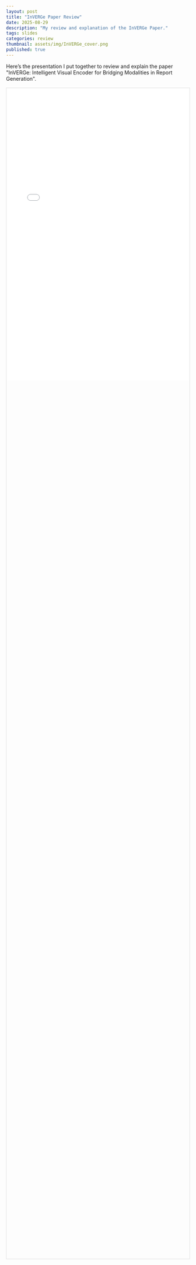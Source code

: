 ```yaml
---
layout: post
title: "InVERGe Paper Review"
date: 2025-08-29
description: "My review and explanation of the InVERGe Paper."
tags: slides
categories: review
thumbnail: assets/img/InVERGe_cover.png
published: true
---
```


Here’s the presentation I put together to review and explain the paper "InVERGe: Intelligent Visual Encoder for Bridging Modalities in Report Generation". 

<div style="height: 80vh; border: 1px solid #ddd; margin: 1rem 0;">
  <iframe 
    src="/assets/pdfjs/web/viewer.html?file=/assets/pdf/InVERGe_review.pdf" 
    width="100%" height="800" style="border:none;">
  </iframe>
</div>